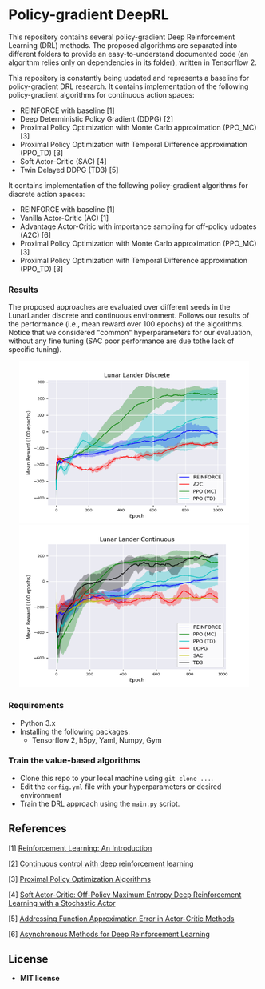 # Policy-gradient DeepRL

This repository contains several policy-gradient Deep Reinforcement Learning (DRL) methods. 
The proposed algorithms are separated into different folders to provide an easy-to-understand documented code (an algorithm relies only on dependencies in its folder), written in Tensorflow 2.

This repository is constantly being updated and represents a baseline for policy-gradient DRL research.
It contains implementation of the following policy-gradient algorithms for continuous action spaces:

* REINFORCE with baseline [1]
* Deep Deterministic Policy Gradient (DDPG) [2]
* Proximal Policy Optimization with Monte Carlo approximation (PPO_MC) [3]
* Proximal Policy Optimization with Temporal Difference approximation (PPO_TD) [3]
* Soft Actor-Critic (SAC) [4]
* Twin Delayed DDPG (TD3) [5]

It contains implementation of the following policy-gradient algorithms for discrete action spaces:
* REINFORCE with baseline [1]
* Vanilla Actor-Critic (AC) [1]
* Advantage Actor-Critic with importance sampling for off-policy udpates (A2C) [6]
* Proximal Policy Optimization with Monte Carlo approximation (PPO_MC) [3]
* Proximal Policy Optimization with Temporal Difference approximation (PPO_TD) [3]

### Results

The proposed approaches are evaluated over different seeds in the LunarLander discrete and continuous environment. 
Follows our results of the performance (i.e., mean reward over 100 epochs) of the algorithms. Notice that we considered "common" hyperparameters for our evaluation, without any fine tuning (SAC poor performance are due tothe lack of specific tuning).

<p align="center">
  <img width="460" height="325" src="results/policygradient_discrete.png">
  <img width="460" height="325" src="results/policygradient_continuous.png">
</p>

### Requirements

* Python 3.x
* Installing the following packages:
	* Tensorflow 2, h5py, Yaml, Numpy, Gym
 
### Train the value-based algorithms

- Clone this repo to your local machine using `git clone ...`.
- Edit the `config.yml` file with your hyperparameters or desired environment
- Train the DRL approach using the `main.py` script.

## References

[1] [Reinforcement Learning: An Introduction](http://www.incompleteideas.net/book/the-book-2nd.html)

[2] [Continuous control with deep reinforcement learning](https://arxiv.org/abs/1509.02971)

[3] [Proximal Policy Optimization Algorithms](https://arxiv.org/abs/1707.06347)

[4] [Soft Actor-Critic: Off-Policy Maximum Entropy Deep Reinforcement Learning with a Stochastic Actor](https://arxiv.org/abs/1801.01290)

[5] [Addressing Function Approximation Error in Actor-Critic Methods](https://arxiv.org/abs/1802.09477)

[6] [Asynchronous Methods for Deep Reinforcement Learning](https://arxiv.org/abs/1602.01783v2)

## License

- **MIT license**
